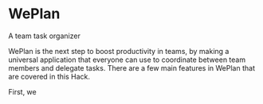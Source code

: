 # WePlan
A team task organizer

WePlan is the next step to boost productivity in teams, by making a universal application that everyone can use to coordinate between team members and delegate tasks. There are a few main features in WePlan that are covered in this Hack.

First, we 